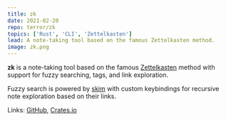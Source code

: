 ```yaml
---
title: zk
date: 2021-02-20
repo: terror/zk
topics: ['Rust', 'CLI', 'Zettelkasten']
lead: A note-taking tool based on the famous Zettelkasten method.
image: zk.png
---
```


**zk** is a note-taking tool based on the famous
[Zettelkasten](https://zettelkasten.de/posts/overview/) method with support for
fuzzy searching, tags, and link exploration.

Fuzzy search is powered by [skim](https://github.com/lotabout/skim) with custom
keybindings for recursive note exploration based on their links.

Links: [GitHub](https://github.com/terror/zk),
[Crates.io](https://crates.io/crates/zkt)
